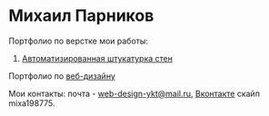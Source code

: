 
# Михаил Парников
Портфолио по верстке мои работы:

1. [Автоматизированная штукатурка стен](https://parnikovmikhail.github.io/github/ "Автоматизированная штукатурка стен")





Портфолио по [веб-дизайну](https://www.behance.net/parnikovmi5ea4)


Мои контакты:
почта - web-design-ykt@mail.ru, [Вконтакте](https://vk.com/id4707022) 
скайп mixa198775.
